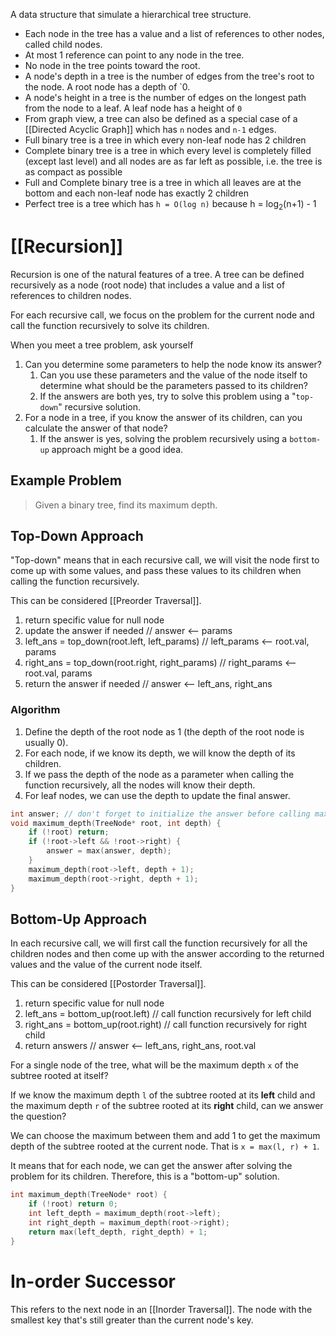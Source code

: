 A data structure that simulate a hierarchical tree structure.

- Each node in the tree has a value and a list of references to other nodes, called child nodes.
- At most 1 reference can point to any node in the tree.
- No node in the tree points toward the root.
- A node's depth in a tree is the number of edges from the tree's root to the node. A root node has a depth of `0.
- A node's height in a tree is the number of edges on the longest path from the node to a leaf. A leaf node has a height of `0`
- From graph view, a tree can also be defined as a special case of a [[Directed Acyclic Graph]] which has `n` nodes and `n-1` edges.
- Full binary tree is a tree in which every non-leaf node has 2 children
- Complete binary tree is a tree in which every level is completely filled (except last level) and all nodes are as far left as possible, i.e. the tree is as compact as possible
- Full and Complete binary tree is a tree in which all leaves are at the bottom and each non-leaf node has exactly 2 children
- Perfect tree is a tree which has `h = O(log n)` because h = log<sub>2</sub>(n+1) - 1

# [[Recursion]]

Recursion is one of the natural features of a tree.
A tree can be defined recursively as a node (root node) that includes a value and a list of references to children nodes. 

For each recursive call, we focus on the problem for the current node and call the function recursively to solve its children.

When you meet a tree problem, ask yourself  

1. Can you determine some parameters to help the node know its answer? 
	1. Can you use these parameters and the value of the node itself to determine what should be the parameters passed to its children? 
	2. If the answers are both yes, try to solve this problem using a "`top-down`" recursive solution.
2. For a node in a tree, if you know the answer of its children, can you calculate the answer of that node? 
	1. If the answer is yes, solving the problem recursively using a `bottom-up` approach might be a good idea.

## Example Problem

> Given a binary tree, find its maximum depth.

## Top-Down Approach

"Top-down" means that in each recursive call, we will visit the node first to come up with some values, and pass these values to its children when calling the function recursively. 

This can be considered [[Preorder Traversal]].

1. return specific value for null node
2. update the answer if needed                                 // answer <-- params
3. left_ans = top_down(root.left, left_params)          // left_params <-- root.val, params
4. right_ans = top_down(root.right, right_params)   // right_params <-- root.val, params
5. return the answer if needed                                  // answer <-- left_ans, right_ans

### Algorithm

1. Define the depth of the root node as 1 (the depth of the root node is usually 0). 
2. For each node, if we know its depth, we will know the depth of its children. 
3. If we pass the depth of the node as a parameter when calling the function recursively, all the nodes will know their depth. 
4. For leaf nodes, we can use the depth to update the final answer. 

```cpp
int answer; // don't forget to initialize the answer before calling maximum_depth
void maximum_depth(TreeNode* root, int depth) {
    if (!root) return;
    if (!root->left && !root->right) {
        answer = max(answer, depth);
    }
    maximum_depth(root->left, depth + 1);
    maximum_depth(root->right, depth + 1);
}
```
## Bottom-Up Approach

In each recursive call, we will first call the function recursively for all the children nodes and then come up with the answer according to the returned values and the value of the current node itself. 

This can be considered [[Postorder Traversal]]. 

1. return specific value for null node
2. left_ans = bottom_up(root.left)         // call function recursively for left child
3. right_ans = bottom_up(root.right)     // call function recursively for right child
4. return answers                                   // answer <-- left_ans, right_ans, root.val

For a single node of the tree, what will be the maximum depth `x` of the subtree rooted at itself?

If we know the maximum depth `l` of the subtree rooted at its **left** child and the maximum depth `r` of the subtree rooted at its **right** child, can we answer the question? 

We can choose the maximum between them and add 1 to get the maximum depth of the subtree rooted at the current node. That is `x = max(l, r) + 1`.

It means that for each node, we can get the answer after solving the problem for its children. Therefore, this is a "bottom-up" solution.

```cpp
int maximum_depth(TreeNode* root) {
    if (!root) return 0;
    int left_depth = maximum_depth(root->left);
    int right_depth = maximum_depth(root->right);
    return max(left_depth, right_depth) + 1;
}
```

# In-order Successor

This refers to the next node in an [[Inorder Traversal]]. The node with the smallest key that's still greater than the current node's key.